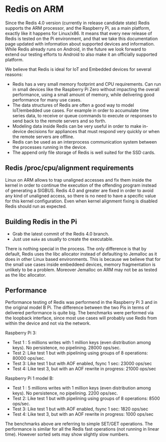 # Redis on ARM

Since the Redis 4.0 version (currently in release candidate state) Redis
supports the ARM processor, and the Raspberry Pi, as a main
platform, exactly like it happens for Linux/x86. It means that every new
release of Redis is tested on the Pi environment, and that we take
this documentation page updated with information about supported devices
and information. While Redis already runs on Android, in the future we look
forward to extend our testing efforts to Android to also make it an officially
supported platform.

We believe that Redis is ideal for IoT and Embedded devices for several
reasons:

* Redis has a very small memory footprint and CPU requirements. Can run in small devices like the Raspberry Pi Zero without impacting the overall performance, using a small amount of memory, while delivering good performance for many use cases.
* The data structures of Redis are often a good way to model IoT/embedded use cases. For example in order to accumulate time series data, to receive or queue commands to execute or responses to send back to the remote servers and so forth.
* Modeling data inside Redis can be very useful in order to make in-device decisions for appliances that must respond very quickly or when the remote servers are offline.
* Redis can be used as an interprocess communication system between the processes running in the device.
* The append only file storage of Redis is well suited for the SSD cards.

## Redis /proc/cpu/alignment requirements

Linux on ARM allows to trap unaligned accesses and fix them inside the kernel
in order to continue the execution of the offending program instead of
generating a SIGBUS. Redis 4.0 and greater are fixed in order to avoid any kind
of unaligned access, so there is no need to have a specific value for this
kernel configuration. Even when kernel alignment fixing is disabled Redis should
run as expected.

## Building Redis in the Pi

* Grab the latest commit of the Redis 4.0 branch.
* Just use `make` as usually to create the executable.

There is nothing special in the process. The only difference is that by
default, Redis uses the libc allocator instead of defaulting to Jemalloc
as it does in other Linux based environments. This is because we believe
that for the small use cases inside embeddeed devices, memory fragmentation
is unlikely to be a problem. Moreover Jemalloc on ARM may not be as tested
as the libc allocator.

## Performance

Performance testing of Redis was performend in the Raspberry Pi 3 and in the
original model B Pi. The difference between the two Pis in terms of
delivered performance is quite big. The benchmarks were performed via the
loopback interface, since most use cases will probably use Redis from within
the device and not via the network.

Raspberry Pi 3:

* Test 1 : 5 millions writes with 1 million keys (even distribution among keys).  No persistence, no pipelining. 28000 ops/sec.
* Test 2: Like test 1 but with pipelining using groups of 8 operations: 80000 ops/sec.
* Test 3: Like test 1 but with AOF enabled, fsync 1 sec: 23000 ops/sec
* Test 4: Like test 3, but with an AOF rewrite in progress: 21000 ops/sec

Raspberry Pi 1 model B:

* Test 1 : 5 millions writes with 1 million keys (even distribution among keys).  No persistence, no pipelining.  2200 ops/sec.
* Test 2: Like test 1 but with pipelining using groups of 8 operations: 8500 ops/sec.
* Test 3: Like test 1 but with AOF enabled, fsync 1 sec: 1820 ops/sec
* Test 4: Like test 3, but with an AOF rewrite in progress: 1000 ops/sec

The benchmarks above are referring to simple SET/GET operations. The performance is similar for all the Redis fast operations (not running in linear time). However sorted sets may show slightly slow numbers.


